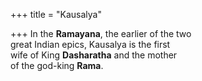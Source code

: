 +++
title = "Kausalya"

+++
In the **Ramayana**, the earlier of the two  
great Indian epics, Kausalya is the first  
wife of King **Dasharatha** and the mother  
of the god-king **Rama**.